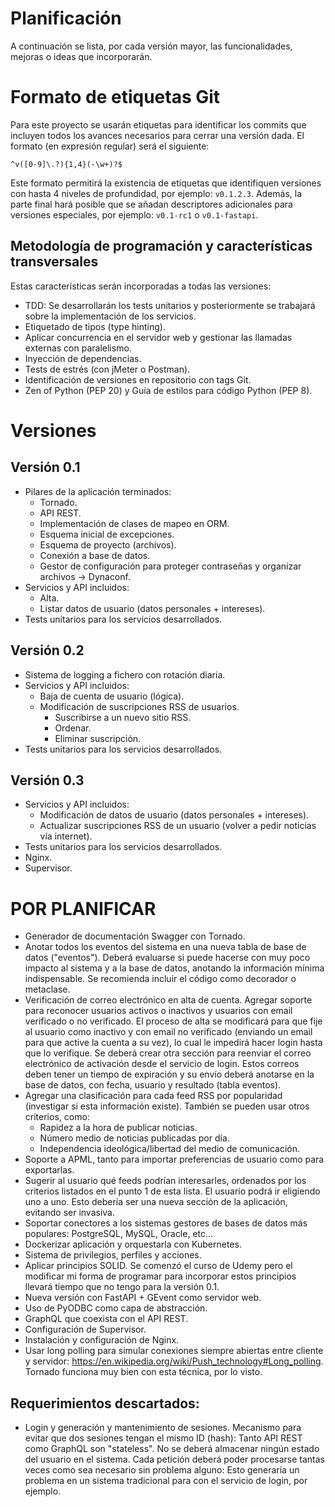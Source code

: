 # Planificación

A continuación se lista, por cada versión mayor, las funcionalidades, mejoras o ideas que incorporarán.

# Formato de etiquetas Git

Para este proyecto se usarán etiquetas para identificar los commits que incluyen todos los avances necesarios para cerrar una versión dada. El formato (en expresión regular) será el siguiente:

```re
^v([0-9]\.?){1,4}(-\w+)?$
```

Este formato permitirá la existencia de etiquetas que identifiquen versiones con hasta 4 niveles de profundidad, por ejemplo: `v0.1.2.3`. Además, la parte final hará posible que se añadan descriptores adicionales para versiones especiales, por ejemplo: `v0.1-rc1` o `v0.1-fastapi`.

## Metodología de programación y características transversales

Estas características serán incorporadas a todas las versiones:

* TDD: Se desarrollarán los tests unitarios y posteriormente se trabajará sobre la implementación de los servicios.
* Etiquetado de tipos (type hinting).
* Aplicar concurrencia en el servidor web y gestionar las llamadas externas con paralelismo.
* Inyección de dependencias.
* Tests de estrés (con jMeter o Postman).
* Identificación de versiones en repositorio con tags Git.
* Zen of Python (PEP 20) y Guía de estilos para código Python (PEP 8).


# Versiones

## Versión 0.1

* Pilares de la aplicación terminados: 
    * Tornado.
    * API REST.
    * Implementación de clases de mapeo en ORM.
    * Esquema inicial de excepciones. 
    * Esquema de proyecto (archivos).
    * Conexión a base de datos.
    * Gestor de configuración para proteger contraseñas y organizar archivos -> Dynaconf.
* Servicios y API incluidos:
    * Alta.
    * Listar datos de usuario (datos personales + intereses).
* Tests unitarios para los servicios desarrollados.

## Versión 0.2

* Sistema de logging a fichero con rotación diaria.
* Servicios y API incluidos:
    * Baja de cuenta de usuario (lógica).
    * Modificación de suscripciones RSS de usuarios.
        * Suscribirse a un nuevo sitio RSS.
        * Ordenar.
        * Eliminar suscripción.
* Tests unitarios para los servicios desarrollados.

## Versión 0.3

* Servicios y API incluidos:
    * Modificación de datos de usuario (datos personales + intereses).  
    * Actualizar suscripciones RSS de un usuario (volver a pedir noticias vía internet).
* Tests unitarios para los servicios desarrollados.
* Nginx.
* Supervisor.

# POR PLANIFICAR


* Generador de documentación Swagger con Tornado.
* Anotar todos los eventos del sistema en una nueva tabla de base de datos ("eventos"). Deberá evaluarse si puede hacerse con muy poco impacto al sistema y a la base de datos, anotando la información mínima indispensable. Se recomienda incluir el código como decorador o metaclase. 
* Verificación de correo electrónico en alta de cuenta. Agregar soporte para reconocer usuarios activos o inactivos y usuarios con email verificado o no verificado. El proceso de alta se modificará para que fije al usuario como inactivo y con email no verificado (enviando un email para que active la cuenta a su vez), lo cual le impedirá hacer login hasta que lo verifique. Se deberá crear otra sección para reenviar el correo electrónico de activación desde el servicio de login. Estos correos deben tener un tiempo de expiración y su envío deberá anotarse en la base de datos, con fecha, usuario y resultado (tabla eventos).
* Agregar una clasificación para cada feed RSS por popularidad (investigar si esta información existe). También se pueden usar otros criterios, como: 
    * Rapidez a la hora de publicar noticias.
    * Número medio de noticias publicadas por día.
    * Independencia ideológica/libertad del medio de comunicación.
* Soporte a APML, tanto para importar preferencias de usuario como para exportarlas.
* Sugerir al usuario qué feeds podrían interesarles, ordenados por los criterios listados en el punto 1 de esta lista. El usuario podrá ir eligiendo uno a uno. Esto debería ser una nueva sección de la aplicación, evitando ser invasiva.
* Soportar conectores a los sistemas gestores de bases de datos más populares: PostgreSQL, MySQL, Oracle, etc...
* Dockerizar aplicación y orquestarla con Kubernetes.
* Sistema de privilegios, perfiles y acciones.
* Aplicar principios SOLID. Se comenzó el curso de Udemy pero el modificar mi forma de programar para incorporar estos principios llevará tiempo que no tengo para la versión 0.1.
* Nueva versión con FastAPI + GEvent como servidor web.
* Uso de PyODBC como capa de abstracción.
* GraphQL que coexista con el API REST.
* Configuración de Supervisor.
* Instalación y configuración de Nginx.
* Usar long polling para simular conexiones siempre abiertas entre cliente y servidor: https://en.wikipedia.org/wiki/Push_technology#Long_polling. Tornado funciona muy bien con esta técnica, por lo visto.

## Requerimientos descartados:

* Login y generación y mantenimiento de sesiones. Mecanismo para evitar que dos sesiones tengan el mismo ID (hash): Tanto API REST como GraphQL son "stateless". No se deberá almacenar ningún estado del usuario en el sistema. Cada petición deberá poder procesarse tantas veces como sea necesario sin problema alguno: Esto generaría un problema en un sistema tradicional para con el servicio de login, por ejemplo.
